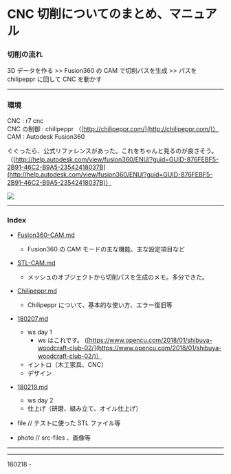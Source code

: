 # CNC 切削についてのまとめ、マニュアル  

### 切削の流れ  

3D データを作る >> Fusion360 の CAM で切削パスを生成 >> パスを chilipeppr に回して CNC を動かす  


---  


### 環境  

CNC : r7 cnc  
CNC の制御 : chilipeppr （[http://chilipeppr.com/](http://chilipeppr.com/)）  
CAM : Autodesk Fusion360  

ぐぐったら、公式リファレンスがあった。これをちゃんと見るのが良さそう。  
（[http://help.autodesk.com/view/fusion360/ENU/?guid=GUID-876FEBF5-2B91-46C2-B9A5-23542418037B](http://help.autodesk.com/view/fusion360/ENU/?guid=GUID-876FEBF5-2B91-46C2-B9A5-23542418037B)）  

[![](https://img.youtube.com/vi/DDYNxq84B_4/0.jpg)](https://www.youtube.com/watch?v=DDYNxq84B_4)



---  

### Index  

- [Fusion360-CAM.md](https://github.com/naysok/Study-CAM-Fusion360-CNC/blob/master/Fusion360-CAM.md)  
  - Fusion360 の CAM モードの主な機能、主な設定項目など  

- [STL-CAM.md](https://github.com/naysok/Study-CAM-Fusion360-CNC/blob/master/STL-CAM.md)  
  - メッシュのオブジェクトから切削パスを生成のメモ。多分できた。  

- [Chilipeppr.md](https://github.com/naysok/Study-CAM-Fusion360-CNC/blob/master/Chilipeppr.md)  
  - Chilipeppr について、基本的な使い方、エラー復旧等  


- [180207.md](https://github.com/naysok/Study-CAM-Fusion360-CNC/blob/master/180207.md)  
  - ws day 1  
    - ws はこれです。 ([https://www.opencu.com/2018/01/shibuya-woodcraft-club-02/](https://www.opencu.com/2018/01/shibuya-woodcraft-club-02/)）    
  - イントロ（木工家具、CNC）  
  - デザイン  

- [180219.md](https://github.com/naysok/Study-CAM-Fusion360-CNC/blob/master/180219.md)  
  - ws day 2  
  - 仕上げ（研磨、組み立て、オイル仕上げ）  

- file // テストに使った STL ファイル等  

- photo // src-files 、画像等  


---  

---  


180218 -  
